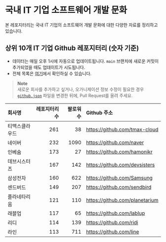 # 국내 IT 기업 소프트웨어 개발 문화
본 레포지터리는 국내 IT 기업의 소프트웨어 개발 문화에 대한 다양한 자료를 정리하고 있습니다.

## 상위 10개 IT 기업 Github 레포지터리 (숫자 기준)

- 데이터는 매일 오후 1시에 자동으로 업데이트됩니다. `main` 브랜치에 새로운 커밋이 추가되었을 때도 업데이트가 시도됩니다.
- 전체 목록은 [여기](./github.md)에서 확인하실 수 있습니다.

> **Note**<br />
> 새로운 회사를 추가하고 싶거나, 오가니제이션 정보 수정이 필요한 경우 [`github.json`](./github.json) 파일을 변경한 뒤에, Pull Request를 올려 주세요.

<!-- MARKDOWN_TABLE(GITHUB): START -->

| **회사명** | **레포지터리 수** | **팔로워 수** | **Github 주소** |
|:---|---:|---:|:---|
| 티맥스클라우드 | 261 | 38 | https://github.com/tmax-cloud |
| 네이버 | 232 | 1090 | https://github.com/naver |
| 인베슘 | 173 | 27 | https://github.com/hamonikr |
| 데브시스터즈 | 167 | 142 | https://github.com/devsisters |
| 삼성전자 | 160 | 622 | https://github.com/Samsung |
| 센드버드 | 149 | 207 | https://github.com/sendbird |
| 플라네타리움 | 121 | 110 | https://github.com/planetarium |
| 래블업 | 117 | 65 | https://github.com/lablup |
| 리디 | 114 | 139 | https://github.com/ridi |
| 라인 | 113 | 711 | https://github.com/line |

<!-- MARKDOWN_TABLE(GITHUB): END -->
